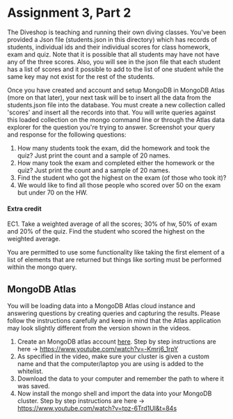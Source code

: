 # Assignment 3, Part 2

The Diveshop is teaching and running their own diving classes.  You've been provided a Json file (students.json in this directory) which has records of students, individual ids and their individual scores for class homework, exam and quiz. Note that it is possible that all students may have not have any of the three scores. Also, you will see in the json file that each student has a list of scores and it possible to add to the list of one student while the same key may not exist for the rest of the students. 

Once you have created and account and setup MongoDB in MongoDB Atlas (more on that later), your next task will be to insert all the data from the students.json file into the database. You must create a new collection called 'scores' and insert all the records into that. You will write queries against this loaded collection on the mongo command line or through the Atlas data explorer for the question you're trying to answer.  Screenshot your query and response for the following questions:
1. How many students took the exam, did the homework and took the quiz? Just print the count and a sample of 20 names.
2. How many took the exam and completed either the homework or the quiz? Just print the count and a sample of 20 names.
3. Find the student who got the highest on the exam (of those who took it)?
4. We would like to find all those people who scored over 50 on the exam but under 70 on the HW.

#### Extra credit
EC1. Take a weighted average of all the scores; 30% of hw, 50% of exam and 20% of the quiz. Find the student who scored the highest on the weighted average. 

You are permitted to use some functionality like taking the first element of a list of elements that are returned but things like sorting must be performed within the mongo query.

## MongoDB Atlas
You will be loading data into a MongoDB Atlas cloud instance and answering questions by creating queries and capturing the results.  Please follow the instructions carefully and keep in mind that the Atlas application may look slightly different from the version shown in the videos.

1. Create an MongoDB atlas account [here](https://www.mongodb.com/download-center).  Step by step instructions are here ->
https://www.youtube.com/watch?v=-Kmrj6_1rpY
2. As specified in the video, make sure your cluster is given a custom name and that the computer/laptop you are using is added to the whitelist.
3. Download the data to your computer and remember the path to where it was saved.
4. Now install the mongo shell and import the data into your MongoDB cluster.  Step by step instructions are here -> https://www.youtube.com/watch?v=tpz-6Trd1UI&t=84s
